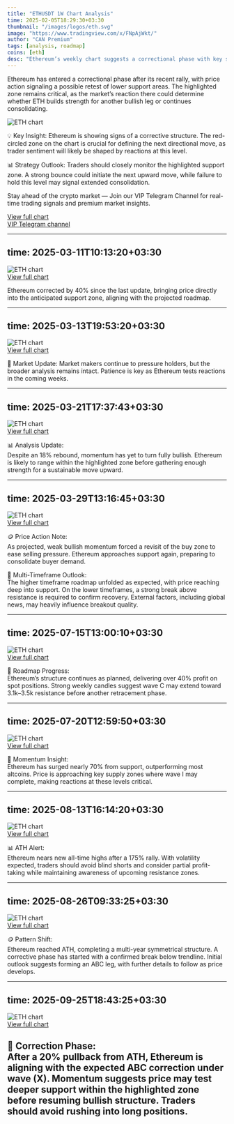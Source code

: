 ```yaml
---
title: "ETHUSDT 1W Chart Analysis"
time: 2025-02-05T18:29:30+03:30
thumbnail: "/images/logos/eth.svg"
image: "https://www.tradingview.com/x/FNpAjWkt/"
author: "CAN Premium"
tags: [analysis, roadmap]
coins: [eth]
desc: "Ethereum’s weekly chart suggests a correctional phase with key support levels in focus before the next potential move."
---
```


Ethereum has entered a correctional phase after its recent rally, with price action signaling a possible retest of lower support areas. The highlighted zone remains critical, as the market’s reaction there could determine whether ETH builds strength for another bullish leg or continues consolidating.

![ETH chart](https://www.tradingview.com/x/FNpAjWkt/)  

💡 Key Insight:
Ethereum is showing signs of a corrective structure. The red-circled zone on the chart is crucial for defining the next directional move, as trader sentiment will likely be shaped by reactions at this level.  

📊 Strategy Outlook: 
Traders should closely monitor the highlighted support zone. A strong bounce could initiate the next upward move, while failure to hold this level may signal extended consolidation.  

Stay ahead of the crypto market — Join our VIP Telegram Channel for real-time trading signals and premium market insights.

[View full chart](https://www.tradingview.com/x/FNpAjWkt/)  
[VIP Telegram channel](https://t.me/+2znhsiCGpI81MzQ0)

---
time: 2025-03-11T10:13:20+03:30
---

![ETH chart](https://www.tradingview.com/x/nybvwCdQ/)  
[View full chart](https://www.tradingview.com/x/nybvwCdQ/)  

Ethereum corrected by 40% since the last update, bringing price directly into the anticipated support zone, aligning with the projected roadmap.  

---
time: 2025-03-13T19:53:20+03:30
---

![ETH chart](https://www.tradingview.com/x/nybvwCdQ/)  
[View full chart](https://www.tradingview.com/x/nybvwCdQ/)  

🔎 Market Update: 
Market makers continue to pressure holders, but the broader analysis remains intact. Patience is key as Ethereum tests reactions in the coming weeks.  

---
time: 2025-03-21T17:37:43+03:30
---

![ETH chart](https://www.tradingview.com/x/nybvwCdQ/)  
[View full chart](https://www.tradingview.com/x/nybvwCdQ/)  

📊 Analysis Update:  
Despite an 18% rebound, momentum has yet to turn fully bullish. Ethereum is likely to range within the highlighted zone before gathering enough strength for a sustainable move upward.  

---
time: 2025-03-29T13:16:45+03:30
---

![ETH chart](https://www.tradingview.com/x/TkQlvdpQ/)  
[View full chart](https://www.tradingview.com/x/TkQlvdpQ/)  

🪙 Price Action Note:  
As projected, weak bullish momentum forced a revisit of the buy zone to ease selling pressure. Ethereum approaches support again, preparing to consolidate buyer demand.  

🚀 Multi-Timeframe Outlook:  
The higher timeframe roadmap unfolded as expected, with price reaching deep into support. On the lower timeframes, a strong break above resistance is required to confirm recovery. External factors, including global news, may heavily influence breakout quality.  

---
time: 2025-07-15T13:00:10+03:30
---

![ETH chart](https://www.tradingview.com/x/2xHSzsbX/)  
[View full chart](https://www.tradingview.com/x/2xHSzsbX/)  

📌 Roadmap Progress:  
Ethereum’s structure continues as planned, delivering over 40% profit on spot positions. Strong weekly candles suggest wave C may extend toward 3.1k–3.5k resistance before another retracement phase.  

---
time: 2025-07-20T12:59:50+03:30
---

![ETH chart](https://www.tradingview.com/x/lWqN9owP/)  
[View full chart](https://www.tradingview.com/x/lWqN9owP/)  

🔎 Momentum Insight:  
Ethereum has surged nearly 70% from support, outperforming most altcoins. Price is approaching key supply zones where wave I may complete, making reactions at these levels critical.  

---
time: 2025-08-13T16:14:20+03:30
---

![ETH chart](https://www.tradingview.com/x/r2ZuQQK8/)  
[View full chart](https://www.tradingview.com/x/r2ZuQQK8/)  

📊 ATH Alert:  
Ethereum nears new all-time highs after a 175% rally. With volatility expected, traders should avoid blind shorts and consider partial profit-taking while maintaining awareness of upcoming resistance zones.  

---
time: 2025-08-26T09:33:25+03:30
---

![ETH chart](https://www.tradingview.com/x/yh6GuKum/)  
[View full chart](https://www.tradingview.com/x/yh6GuKum//)  

🪙 Pattern Shift:  
Ethereum reached ATH, completing a multi-year symmetrical structure. A corrective phase has started with a confirmed break below trendline. Initial outlook suggests forming an ABC leg, with further details to follow as price develops.  

---
time: 2025-09-25T18:43:25+03:30
---

![ETH chart](https://www.tradingview.com/x/tR1Hvrj9/)  
[View full chart](https://www.tradingview.com/x/tR1Hvrj9/)  

📌 Correction Phase:  
After a 20% pullback from ATH, Ethereum is aligning with the expected ABC correction under wave (X). Momentum suggests price may test deeper support within the highlighted zone before resuming bullish structure. Traders should avoid rushing into long positions.  
---